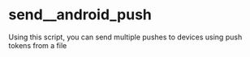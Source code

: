 # send__android_push
Using this script, you can send multiple pushes to devices using push tokens from a file
